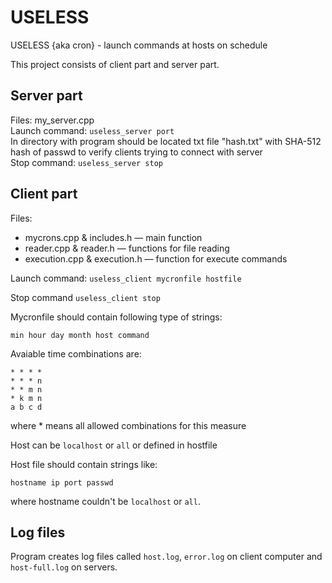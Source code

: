 # USELESS
USELESS {aka cron} - launch commands at hosts on schedule

This project consists of client part and server part.

## Server part

Files: my_server.cpp   
Launch command: `useless_server port`  
In directory with program should be located txt file "hash.txt" with SHA-512 hash of passwd to verify clients trying to connect with server  
Stop command: `useless_server stop`  

## Client part

Files:  
- mycrons.cpp & includes.h — main function
- reader.cpp & reader.h — functions for file reading
- execution.cpp & execution.h — function for execute commands

Launch command: `useless_client mycronfile hostfile`

Stop command `useless_client stop`

Mycronfile should contain following type of strings:
```
min hour day month host command
```
Avaiable time combinations are:
```
* * * *
* * * n
* * m n
* k m n
a b c d
```   
where \* means all allowed combinations for this measure

Host can be `localhost` or `all` or defined in hostfile

Host file should contain strings like:
```
hostname ip port passwd
```  
where hostname couldn't be `localhost` or `all`.

## Log files

Program  creates log files called `host.log`, `error.log` on client computer and `host-full.log` on servers.

